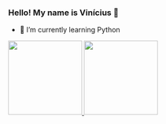 ### Hello! My name is Vinícius 👋



- 🌱 I’m currently learning Python
  
<div>
  <a href="https://github.com/viniciusdsv93">
  <img height="150em" src="https://github-readme-stats.vercel.app/api?username=viniciusdsv93&show_icons=true&theme=dark&include_all_commits=true&count_private=true"/>
  <img height="150em" src="https://github-readme-stats.vercel.app/api/top-langs/?username=viniciusdsv93&layout=compact&langs_count=16&theme=dark"/>
</div>

##
  
>

